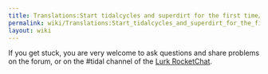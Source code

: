 ```yaml
---
title: Translations:Start tidalcycles and superdirt for the first time/14/en-gb
permalink: wiki/Translations:Start_tidalcycles_and_superdirt_for_the_first_time/14/en-gb/
layout: wiki
---
```


If you get stuck, you are very welcome to ask questions and share
problems on the forum, or on the \#tidal channel of the [Lurk
RocketChat](https://talk.lurk.org/channel/tidal).
